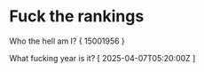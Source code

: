 # Fuck the rankings

Who the hell am I?
{ 15001956 }

What fucking year is it?
[ 2025-04-07T05:20:00Z ]
